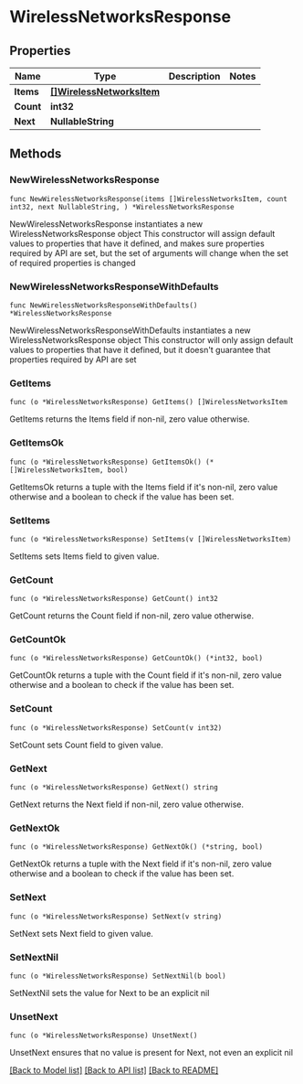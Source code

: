 # WirelessNetworksResponse

## Properties

Name | Type | Description | Notes
------------ | ------------- | ------------- | -------------
**Items** | [**[]WirelessNetworksItem**](WirelessNetworksItem.md) |  | 
**Count** | **int32** |  | 
**Next** | **NullableString** |  | 

## Methods

### NewWirelessNetworksResponse

`func NewWirelessNetworksResponse(items []WirelessNetworksItem, count int32, next NullableString, ) *WirelessNetworksResponse`

NewWirelessNetworksResponse instantiates a new WirelessNetworksResponse object
This constructor will assign default values to properties that have it defined,
and makes sure properties required by API are set, but the set of arguments
will change when the set of required properties is changed

### NewWirelessNetworksResponseWithDefaults

`func NewWirelessNetworksResponseWithDefaults() *WirelessNetworksResponse`

NewWirelessNetworksResponseWithDefaults instantiates a new WirelessNetworksResponse object
This constructor will only assign default values to properties that have it defined,
but it doesn't guarantee that properties required by API are set

### GetItems

`func (o *WirelessNetworksResponse) GetItems() []WirelessNetworksItem`

GetItems returns the Items field if non-nil, zero value otherwise.

### GetItemsOk

`func (o *WirelessNetworksResponse) GetItemsOk() (*[]WirelessNetworksItem, bool)`

GetItemsOk returns a tuple with the Items field if it's non-nil, zero value otherwise
and a boolean to check if the value has been set.

### SetItems

`func (o *WirelessNetworksResponse) SetItems(v []WirelessNetworksItem)`

SetItems sets Items field to given value.


### GetCount

`func (o *WirelessNetworksResponse) GetCount() int32`

GetCount returns the Count field if non-nil, zero value otherwise.

### GetCountOk

`func (o *WirelessNetworksResponse) GetCountOk() (*int32, bool)`

GetCountOk returns a tuple with the Count field if it's non-nil, zero value otherwise
and a boolean to check if the value has been set.

### SetCount

`func (o *WirelessNetworksResponse) SetCount(v int32)`

SetCount sets Count field to given value.


### GetNext

`func (o *WirelessNetworksResponse) GetNext() string`

GetNext returns the Next field if non-nil, zero value otherwise.

### GetNextOk

`func (o *WirelessNetworksResponse) GetNextOk() (*string, bool)`

GetNextOk returns a tuple with the Next field if it's non-nil, zero value otherwise
and a boolean to check if the value has been set.

### SetNext

`func (o *WirelessNetworksResponse) SetNext(v string)`

SetNext sets Next field to given value.


### SetNextNil

`func (o *WirelessNetworksResponse) SetNextNil(b bool)`

 SetNextNil sets the value for Next to be an explicit nil

### UnsetNext
`func (o *WirelessNetworksResponse) UnsetNext()`

UnsetNext ensures that no value is present for Next, not even an explicit nil

[[Back to Model list]](../README.md#documentation-for-models) [[Back to API list]](../README.md#documentation-for-api-endpoints) [[Back to README]](../README.md)


